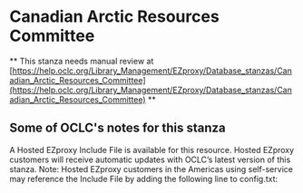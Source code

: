 # Canadian Arctic Resources Committee
** This stanza needs manual review at [https://help.oclc.org/Library_Management/EZproxy/Database_stanzas/Canadian_Arctic_Resources_Committee](https://help.oclc.org/Library_Management/EZproxy/Database_stanzas/Canadian_Arctic_Resources_Committee) **

## Some of OCLC's notes for this stanza

A Hosted EZproxy Include File is available for this resource. Hosted EZproxy customers will receive automatic updates with OCLC&rsquo;s latest version of this stanza. Note: Hosted EZproxy customers in the Americas using self-service may reference the Include File by adding the following line to config.txt:

&nbsp;

&nbsp;
